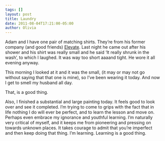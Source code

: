 ```yaml
---
tags: []
layout: post
title: Laundry
date: 2011-08-04T17:21:00-05:00
author: Olivia
---
```


Adam and I have one pair of matching shirts. They’re from his former company (and good friends) [Elevate](http://elevate.co). Last night he came out after his shower and his shirt was really small and he said ‘It really shrunk in the wash’, to which I laughed. It was way too short aaaand tight. He wore it all evening anyway.

This morning I looked at it and it was the small, (it may or may not go without saying that that one is mine), so I’ve been wearing it today. And now I get to smell my husband all day.

That, is a good thing.

Also, I finished a substantial and large painting today. It feels good to look over and see it completed. I’m trying to come to grips with the fact that in life nothing I do will ever be perfect, and to learn the lesson and move on. Perhaps even embrace my ignorance and youthful learning. I’m naturally very critical of myself, and it keeps me from pioneering and pressing on towards unknown places. It takes courage to admit that you’re imperfect and then keep doing that thing. I’m learning. Learning is a good thing.
